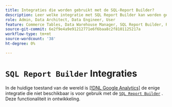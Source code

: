 ```yaml
---
title: Integraties die worden gebruikt met de SQL-Report Builder?
description: Leer welke integratie met SQL Report Builder kan worden gebruikt.
role: Admin, Data Architect, Data Engineer, User
feature: Commerce Tables, Data Warehouse Manager, SQL Report Builder, Reports
source-git-commit: 6e2f9e4a9e91212771e6f6baa8c2f8101125217a
workflow-type: tm+mt
source-wordcount: '38'
ht-degree: 0%

---
```


# `SQL Report Builder` Integraties

In de huidige toestand van de wereld is [[!DNL Google Analytics]](../importing-data/integrations/google-analytics.md) de enige integratie die niet beschikbaar is voor gebruik met de [`SQL Report Builder`](../dev-reports/sql-rpt-bldr.md) . Deze functionaliteit in ontwikkeling.
